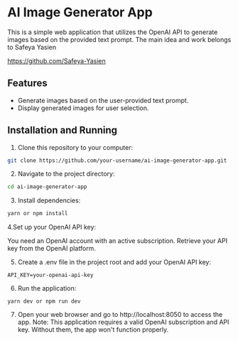 # AI Image Generator App

This is a simple web application that utilizes the OpenAI API to generate images based on the provided text prompt. The main idea and work belongs to Safeya Yasien

https://github.com/Safeya-Yasien

## Features

- Generate images based on the user-provided text prompt.
- Display generated images for user selection.

## Installation and Running

1. Clone this repository to your computer:

```bash
git clone https://github.com/your-username/ai-image-generator-app.git

```

2. Navigate to the project directory:

```bash
cd ai-image-generator-app
```

3. Install dependencies:

```bash
yarn or npm install
```

4.Set up your OpenAI API key:

You need an OpenAI account with an active subscription.
Retrieve your API key from the OpenAI platform.

5. Create a .env file in the project root and add your OpenAI API key:

```plaintext
API_KEY=your-openai-api-key
```

6. Run the application:

```
yarn dev or npm run dev
```

7. Open your web browser and go to http://localhost:8050 to access the app.
   Note: This application requires a valid OpenAI subscription and API key. Without them, the app won't function properly.
